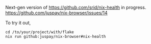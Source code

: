 Next-gen version of <https://github.com/srid/nix-health> in progress. https://github.com/juspay/nix-browser/issues/14

To try it out,

```
cd /to/your/project/with/flake
nix run github:juspay/nix-browser#nix-health
```
